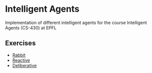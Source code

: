 # Intelligent Agents
Implementation of different intelligent agents for the course Intelligent Agents (CS-430) at EPFL

## Exercises

- [Rabbit](https://github.com/JelenaBanjac/intelligent-agents/tree/master/1-rabbits)
- [Reactive](https://github.com/JelenaBanjac/intelligent-agents/tree/master/2-reactive)
- [Deliberative](https://github.com/JelenaBanjac/intelligent-agents/tree/master/3-deliberative)


